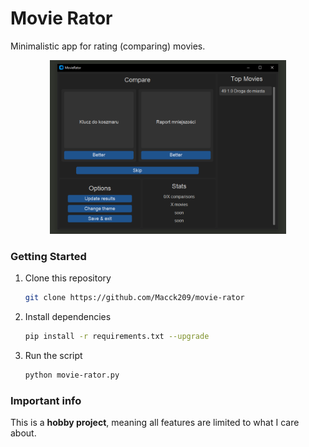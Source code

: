 # Movie Rator
Minimalistic app for rating (comparing) movies.

<div style="text-align:center">
    <img src="res/preview.PNG" alt="Preview" style="width: 75%">
</div>

### Getting Started

1. Clone this repository
   ```bash
   git clone https://github.com/Macck209/movie-rator
2. Install dependencies
   ```bash
   pip install -r requirements.txt --upgrade
3. Run the script
   ```bash
   python movie-rator.py
### Important info
This is a **hobby project**, meaning all features are limited to what I care about.